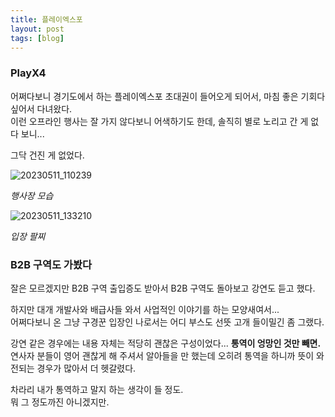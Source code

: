 ```yaml
---
title: 플레이엑스포
layout: post
tags: [blog]
---
```

### PlayX4
어쩌다보니 경기도에서 하는 플레이엑스포 초대권이 들어오게 되어서, 마침 좋은 기회다 싶어서 다녀왔다.  
이런 오프라인 행사는 잘 가지 않다보니 어색하기도 한데, 솔직히 별로 노리고 간 게 없다 보니...

그닥 건진 게 없었다.

![20230511_110239](https://github.com/SeokguKim/seokgukim.github.io/assets/43718966/242f4a24-2def-45d7-8e79-f934334a0e78)

*행사장 모습*

![20230511_133210](https://github.com/SeokguKim/seokgukim.github.io/assets/43718966/49f4bba5-61a8-4ddb-91fb-28fff46dff79)

*입장 팔찌*

### B2B 구역도 가봤다
잘은 모르겠지만 B2B 구역 출입증도 받아서 B2B 구역도 돌아보고 강연도 듣고 했다.

하지만 대개 개발사와 배급사들 와서 사업적인 이야기를 하는 모양새여서...  
어쩌다보니 온 그냥 구경꾼 입장인 나로서는 어디 부스도 선뜻 고개 들이밀긴 좀 그랬다.

강연 같은 경우에는 내용 자체는 적당히 괜찮은 구성이었다... **통역이 엉망인 것만 빼면.**  
연사자 분들이 영어 괜찮게 해 주셔서 알아들을 만 했는데 오히려 통역을 하니까 뜻이 와전되는 경우가 많아서 더 헷갈렸다.

차라리 내가 통역하고 말지 하는 생각이 들 정도.  
뭐 그 정도까진 아니겠지만.
